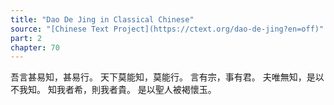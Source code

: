 ```yaml
---
title: "Dao De Jing in Classical Chinese"
source: "[Chinese Text Project](https://ctext.org/dao-de-jing?en=off)"
part: 2
chapter: 70
---
```

吾言甚易知，甚易行。
天下莫能知，莫能行。
言有宗，事有君。
夫唯無知，是以不我知。
知我者希，則我者貴。
是以聖人被褐懷玉。